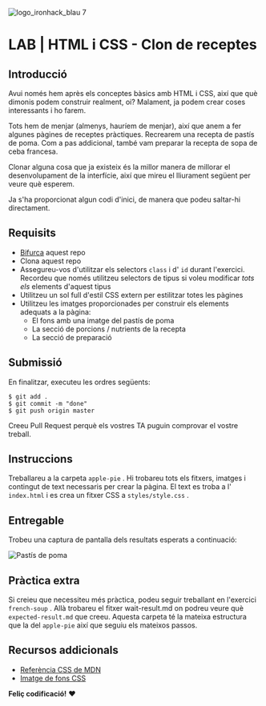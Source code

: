 ![logo_ironhack_blau 7](https://user-images.githubusercontent.com/23629340/40541063-a07a0a8a-601a-11e8-91b5-2f13e4e6b441.png)

# LAB | HTML i CSS - Clon de receptes

## Introducció

Avui només hem après els conceptes bàsics amb HTML i CSS, així que què dimonis podem construir realment, oi? Malament, ja podem crear coses interessants i ho farem.

Tots hem de menjar (almenys, hauríem de menjar), així que anem a fer algunes pàgines de receptes pràctiques. Recrearem una recepta de pastís de poma. Com a pas addicional, també vam preparar la recepta de sopa de ceba francesa.

Clonar alguna cosa que ja existeix és la millor manera de millorar el desenvolupament de la interfície, així que mireu el lliurament següent per veure què esperem.

Ja s'ha proporcionat algun codi d'inici, de manera que podeu saltar-hi directament.

## Requisits

- [Bifurca](https://guides.github.com/activities/forking/) aquest repo
- Clona aquest repo
- Assegureu-vos d'utilitzar els selectors `class` i d' `id` durant l'exercici. Recordeu que només utilitzeu selectors de tipus si voleu modificar _tots els_ elements d'aquest tipus
- Utilitzeu un sol full d'estil CSS extern per estilitzar totes les pàgines
- Utilitzeu les imatges proporcionades per construir els elements adequats a la pàgina:
  - El fons amb una imatge del pastís de poma
  - La secció de porcions / nutrients de la recepta
  - La secció de preparació

## Submissió

En finalitzar, executeu les ordres següents:

    $ git add .
    $ git commit -m "done"
    $ git push origin master

Creeu Pull Request perquè els vostres TA puguin comprovar el vostre treball.

## Instruccions

Treballareu a la carpeta `apple-pie` . Hi trobareu tots els fitxers, imatges i contingut de text necessaris per crear la pàgina. El text es troba a l' `index.html` i es crea un fitxer CSS a `styles/style.css` .

## Entregable

Trobeu una captura de pantalla dels resultats esperats a continuació:

![Pastís de poma](https://i.imgur.com/lGGM68Q.jpg)

<!-- ![French Onion](https://i.imgur.com/uepu2DO.jpg) -->

## Pràctica extra

Si creieu que necessiteu més pràctica, podeu seguir treballant en l'exercici `french-soup` . Allà trobareu el fitxer wait-result.md on podreu veure què `expected-result.md` que creeu. Aquesta carpeta té la mateixa estructura que la del `apple-pie` així que seguiu els mateixos passos.

## Recursos addicionals

- [Referència CSS de MDN](https://developer.mozilla.org/en-US/docs/Web/CSS)
- [Imatge de fons CSS](https://developer.mozilla.org/en/docs/Web/CSS/background-image)

**Feliç codificació!** :heart: